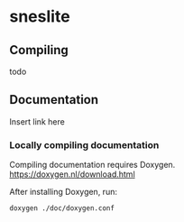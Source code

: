 # sneslite

## Compiling
todo

## Documentation
Insert link here

### Locally compiling documentation
Compiling documentation requires Doxygen.
https://doxygen.nl/download.html

After installing Doxygen, run:
```
doxygen ./doc/doxygen.conf
```
